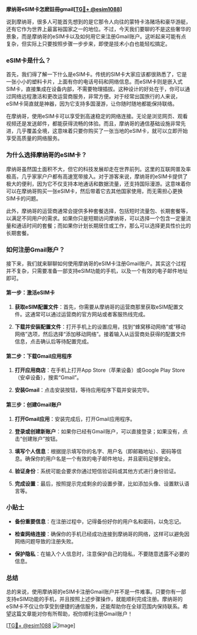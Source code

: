 **摩纳哥eSIM卡怎麽註冊gmail[[TG💪+ @esim1088](https://t.me/s/esim1088)]**

说到摩纳哥，很多人可能首先想到的是它那令人向往的蒙特卡洛赌场和豪华游艇，还有它作为世界上最富裕国家之一的地位。不过，今天我们要聊的不是这些奢华的景象，而是摩纳哥的eSIM卡以及如何用它来注册Gmail账户。这听起来可能有点复杂，但实际上只要按照步骤一步步来，即使是技术小白也能轻松搞定。

### eSIM卡是什么？

首先，我们得了解一下什么是eSIM卡。传统的SIM卡大家应该都很熟悉了，它是一张小小的塑料卡片，上面有你的电话号码和网络信息。而eSIM卡则是嵌入式SIM卡，直接集成在设备内部，不需要物理插拔。这种设计的好处在于，你可以通过网络远程激活和更改运营商服务，非常方便。对于经常出国旅行的人来说，eSIM卡简直就是神器，因为它支持多国漫游，让你随时随地都能保持联络。

在摩纳哥，使用eSIM卡可以享受到高速稳定的网络连接。无论是浏览网页、观看视频还是发送邮件，都能获得流畅的体验。而且，摩纳哥的通信基础设施非常先进，几乎覆盖全境，这意味着只要你购买了一张当地的eSIM卡，就可以立即开始享受高质量的网络服务。

### 为什么选择摩纳哥的eSIM卡？

摩纳哥虽然国土面积不大，但它的科技发展却走在世界前列。这里的互联网普及率极高，几乎家家户户都有高速宽带接入。对于游客来说，摩纳哥的eSIM卡提供了极大的便利，因为它不仅支持本地通话和数据流量，还支持国际漫游。这意味着你可以在摩纳哥购买一张eSIM卡，然后带着它去其他国家使用，而无需担心更换SIM卡的问题。

此外，摩纳哥的运营商通常会提供多种套餐选择，包括短时流量包、长期套餐等，以满足不同用户的需求。如果你只是短期访问摩纳哥，可以选择一个包含一定量流量和通话时间的套餐；而如果你计划长期居住或工作，那么可以选择更具性价比的长期套餐。

### 如何注册Gmail账户？

接下来，我们就来聊聊如何使用摩纳哥的eSIM卡注册Gmail账户。其实这个过程并不复杂，只需要准备一部支持eSIM功能的手机，以及一个有效的电子邮件地址即可。

#### 第一步：激活eSIM卡

1. **获取eSIM配置文件**：首先，你需要从摩纳哥的运营商那里获取eSIM配置文件。这通常可以通过运营商的官方网站或者客服热线完成。
   
2. **下载并安装配置文件**：打开手机上的设置应用，找到“蜂窝移动网络”或“移动网络”选项，然后选择“添加移动网络”。接着输入从运营商处获得的配置文件信息，点击确认后等待配置完成。

#### 第二步：下载Gmail应用程序

1. **打开应用商店**：在手机上打开App Store（苹果设备）或Google Play Store（安卓设备），搜索“Gmail”。
   
2. **安装Gmail**：点击安装按钮，等待应用程序下载并安装完毕。

#### 第三步：创建Gmail账户

1. **打开Gmail应用**：安装完成后，打开Gmail应用程序。
   
2. **登录或创建新账户**：如果你已经有Gmail账户，可以直接登录；如果没有，点击“创建账户”按钮。

3. **填写个人信息**：根据提示填写你的名字、用户名（即邮箱地址）、密码等信息。确保你的用户名是一个有效的电子邮件地址，并且密码足够安全。

4. **验证身份**：系统可能会要求你通过短信验证码或其他方式进行身份验证。

5. **完成设置**：最后，按照提示完成剩余的设置步骤，比如添加头像、设置默认语言等。

### 小贴士

- **备份重要信息**：在注册过程中，记得备份好你的用户名和密码，以免忘记。
  
- **检查网络连接**：确保你的手机已经成功连接到摩纳哥的网络，这样可以避免因网络问题导致的注册失败。

- **保护隐私**：在输入个人信息时，注意保护自己的隐私，不要随意透露不必要的信息。

### 总结

总的来说，使用摩纳哥的eSIM卡注册Gmail账户并不是一件难事。只要你有一部支持eSIM功能的手机，并且按照上述步骤操作，就能顺利完成注册。摩纳哥的eSIM卡不仅让你享受到便捷的通信服务，还能帮助你在全球范围内保持联系。希望这篇文章能对你有所帮助，祝你顺利注册Gmail账户！

[[TG💪+ @esim1088](https://t.me/s/esim1088) ![Image](https://i.postimg.cc/4NQfJmqS/Snipaste-2025-05-13-00-14-12.png)]